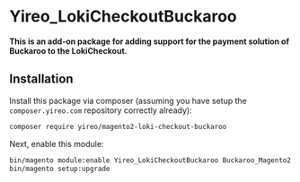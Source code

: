 # Yireo_LokiCheckoutBuckaroo

**This is an add-on package for adding support for the payment solution of Buckaroo to the LokiCheckout.**

## Installation
Install this package via composer (assuming you have setup the `composer.yireo.com` repository correctly already):
```bash
composer require yireo/magento2-loki-checkout-buckaroo
```

Next, enable this module:
```bash
bin/magento module:enable Yireo_LokiCheckoutBuckaroo Buckaroo_Magento2
bin/magento setup:upgrade
```

